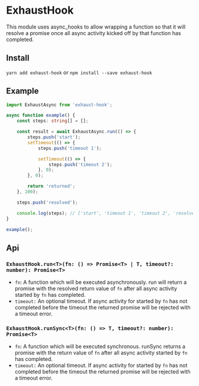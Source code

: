 # ExhaustHook

This module uses async_hooks to allow wrapping a function so that it will resolve a promise once all
async activity kicked off by that function has completed.

## Install

`yarn add exhaust-hook` or `npm install --save exhaust-hook`

## Example

```ts
import ExhaustAsync from 'exhaust-hook';

async function example() {
    const steps: string[] = [];

    const result = await ExhaustAsync.run(() => {
        steps.push('start');
        setTimeout(() => {
            steps.push('timeout 1');

            setTimeout(() => {
                steps.push('timeout 2');
            }, 0);
        }, 0);

        return 'returned';
    }, 100);

    steps.push('resolved');

    console.log(steps); // ['start', 'timeout 1', 'timeout 2', 'resolved']
}

example();
```

## Api

### `ExhaustHook.run<T>(fn: () => Promise<T> | T, timeout?: number): Promise<T>`

-   `fn`: A function which will be executed asynchronously. run will return a promise with the
    resolved return value of `fn` after all async activity started by `fn` has completed.
-   `timeout:` An optional timeout. If async activity for started by `fn` has not completed before
    the timeout the returned promise will be rejected with a timeout error.

### `ExhaustHook.runSync<T>(fn: () => T, timeout?: number): Promise<T>`

-   `fn`: A function which will be executed synchronous. runSync returns a promise with the return
    value of `fn` after all async activity started by `fn` has completed.
-   `timeout:` An optional timeout. If async activity for started by `fn` has not completed before
    the timeout the returned promise will be rejected with a timeout error.
